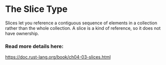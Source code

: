 # The Slice Type

Slices let you reference a contiguous sequence of elements in a collection rather than the whole collection. A slice is a kind of reference, so it does not have ownership.

### Read more details here:

https://doc.rust-lang.org/book/ch04-03-slices.html
